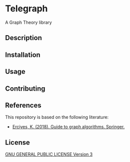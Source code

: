 # Telegraph
A Graph Theory library

## Description

## Installation

## Usage

## Contributing

## References

This repository is based on the following literature:

- [Erciyes, K. (2018). Guide to graph algorithms. Springer.](https://link.springer.com/book/10.1007/978-3-319-73235-0)

## License

[GNU GENERAL PUBLIC LICENSE Version 3](https://www.gnu.org/licenses/gpl-3.0.html)
